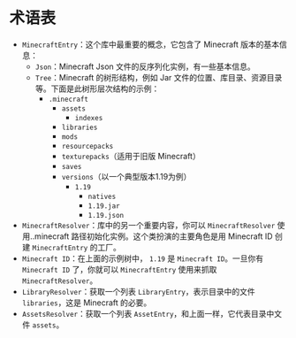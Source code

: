# 术语表

- `MinecraftEntry`：这个库中最重要的概念，它包含了 Minecraft 版本的基本信息：
    - `Json`：Minecraft Json 文件的反序列化实例，有一些基本信息。
    - `Tree`：Minecraft 的树形结构，例如 Jar 文件的位置、库目录、资源目录等。下面是此树形层次结构的示例：
        - `.minecraft`
            - `assets`
                - `indexes`
            - `libraries`
            - `mods`
            - `resourcepacks`
            - `texturepacks`（适用于旧版 Minecraft）
            - `saves`
            - `versions`（以一个典型版本1.19为例）
                - `1.19`
                    - `natives`
                    - `1.19.jar`
                    - `1.19.json`
- `MinecraftResolver`：库中的另一个重要内容，你可以 `MinecraftResolver` 使用..minecraft 路径初始化实例。这个类扮演的主要角色是用 Minecraft ID 创建 `MinecraftEntry` 的工厂。
- `Minecraft ID`：在上面的示例树中， `1.19` 是 `Minecraft ID`。一旦你有 `Minecraft ID` 了，你就可以 `MinecraftEntry` 使用来抓取 `MinecraftResolver`。
- `LibraryResolver`：获取一个列表 `LibraryEntry`，表示目录中的文件 `libraries`，这是 Minecraft 的必要。
- `AssetsResolver`：获取一个列表 `AssetEntry`，和上面一样，它代表目录中文件 `assets`。